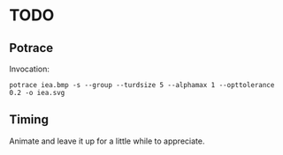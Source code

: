 # TODO

## Potrace

Invocation:

```shell
potrace iea.bmp -s --group --turdsize 5 --alphamax 1 --opttolerance 0.2 -o iea.svg
```

## Timing

Animate and leave it up for a little while to appreciate.
